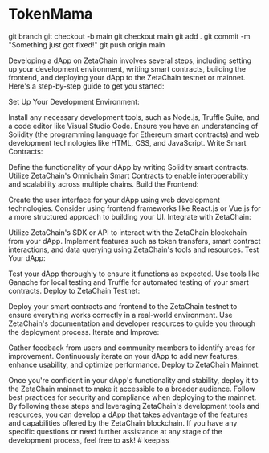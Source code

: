 # TokenMama

git branch
git checkout -b main
git checkout main
git add .
git commit -m "Something just got fixed!"
git push origin main

Developing a dApp on ZetaChain involves several steps, including setting up your development environment, writing smart contracts, building the frontend, and deploying your dApp to the ZetaChain testnet or mainnet. Here's a step-by-step guide to get you started:

Set Up Your Development Environment:

Install any necessary development tools, such as Node.js, Truffle Suite, and a code editor like Visual Studio Code.
Ensure you have an understanding of Solidity (the programming language for Ethereum smart contracts) and web development technologies like HTML, CSS, and JavaScript.
Write Smart Contracts:

Define the functionality of your dApp by writing Solidity smart contracts.
Utilize ZetaChain's Omnichain Smart Contracts to enable interoperability and scalability across multiple chains.
Build the Frontend:

Create the user interface for your dApp using web development technologies.
Consider using frontend frameworks like React.js or Vue.js for a more structured approach to building your UI.
Integrate with ZetaChain:

Utilize ZetaChain's SDK or API to interact with the ZetaChain blockchain from your dApp.
Implement features such as token transfers, smart contract interactions, and data querying using ZetaChain's tools and resources.
Test Your dApp:

Test your dApp thoroughly to ensure it functions as expected.
Use tools like Ganache for local testing and Truffle for automated testing of your smart contracts.
Deploy to ZetaChain Testnet:

Deploy your smart contracts and frontend to the ZetaChain testnet to ensure everything works correctly in a real-world environment.
Use ZetaChain's documentation and developer resources to guide you through the deployment process.
Iterate and Improve:

Gather feedback from users and community members to identify areas for improvement.
Continuously iterate on your dApp to add new features, enhance usability, and optimize performance.
Deploy to ZetaChain Mainnet:

Once you're confident in your dApp's functionality and stability, deploy it to the ZetaChain mainnet to make it accessible to a broader audience.
Follow best practices for security and compliance when deploying to the mainnet.
By following these steps and leveraging ZetaChain's development tools and resources, you can develop a dApp that takes advantage of the features and capabilities offered by the ZetaChain blockchain. If you have any specific questions or need further assistance at any stage of the development process, feel free to ask!
#   k e e p i s s  
 